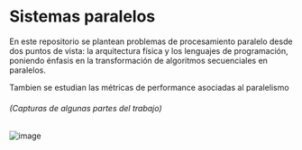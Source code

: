 # Sistemas paralelos

En este repositorio se plantean problemas de procesamiento paralelo desde dos puntos de vista: la arquitectura física y los
lenguajes de programación, poniendo énfasis en la transformación de algoritmos secuenciales en paralelos.

Tambien se estudian las métricas de performance asociadas al paralelismo

###### (Capturas de algunas partes del trabajo)
![image](https://github.com/Tilk1/SistemasParalelos/assets/24284918/ff5618d2-6271-4066-b63d-9712a4f56ea0)

